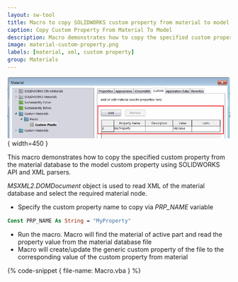 ```yaml
---
layout: sw-tool
title: Macro to copy SOLIDWORKS custom property from material to model
caption: Copy Custom Property From Material To Model
description: Macro demonstrates how to copy the specified custom property from the material database to the model custom property using SOLIDWORKS API and XML parsers
image: material-custom-property.png
labels: [material, xml, custom property]
group: Materials
---
```

![Custom property in the material](material-custom-property.png){ width=450 }

This macro demonstrates how to copy the specified custom property from the material database to the model custom property using SOLIDWORKS API and XML parsers.

*MSXML2.DOMDocument* object is used to read XML of the material database and select the required material node.

* Specify the custom property name to copy via *PRP_NAME* variable

~~~ vb
Const PRP_NAME As String = "MyProperty"
~~~

* Run the macro. Macro will find the material of active part and read the property value from the material database file
* Macro will create/update the generic custom property of the file to the corresponding value of the custom property from material

{% code-snippet { file-name: Macro.vba } %}
